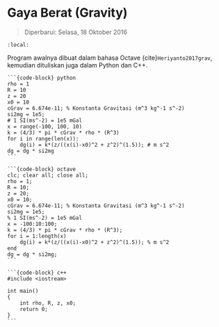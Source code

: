 # Gaya Berat (Gravity)
> Diperbarui: Selasa, 18 Oktober 2016

```{contents}
:local:
```

Program awalnya dibuat dalam bahasa Octave {cite}`Heriyanto2017grav`, kemudian dituliskan juga dalam Python dan C++.

````{tab-set-code}
```{code-block} python
rho = 1
R = 10
z = 20
x0 = 10
cGrav = 6.674e-11; % Konstanta Gravitasi (m^3 kg^-1 s^-2)
si2mg = 1e5;
# 1 SI(ms^-2) = 1e5 mGal
x = range(-100, 100, 10)
k = (4/3) * pi * cGrav * rho * (R^3)
for i in range(len(x)):
    dg(i) = k*(z/((x(i)-x0)^2 + z^2)^(1.5)); # m s^2
dg = dg * si2mg
```

```{code-block} octave
clc; clear all; close all;
rho = 1;
R = 10;
z = 20;
x0 = 10;
cGrav = 6.674e-11; % Konstanta Gravitasi (m^3 kg^-1 s^-2)
si2mg = 1e5;
% 1 SI(ms^-2) = 1e5 mGal
x = -100:10:100;
k = (4/3) * pi * cGrav * rho * (R^3);
for i = 1:length(x)
    dg(i) = k*(z/((x(i)-x0)^2 + z^2)^(1.5)); % m s^2
end
dg = dg * si2mg;
```

```{code-block} c++
#include <iostream>

int main()
{
    int rho, R, z, x0;
    return 0;
}
```
````